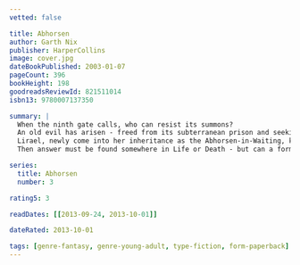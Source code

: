```yaml
---
vetted: false

title: Abhorsen
author: Garth Nix
publisher: HarperCollins
image: cover.jpg
dateBookPublished: 2003-01-07
pageCount: 396
bookHeight: 198
goodreadsReviewId: 821511014
isbn13: 9780007137350

summary: |
  When the ninth gate calls, who can resist its summons?
  An old evil has arisen - freed from its subterranean prison and seeking to escape the binding silver hemispheres which prevent it from finally unleashing its terrible powers.
  Lirael, newly come into her inheritance as the Abhorsen-in-Waiting, knows that the fate of the world is in her hands. With only a vision from the Clayr to guide her, and the uncertain help of her companions — Sam, the Disreputable Dog, and Mogget — Lirael sets out on her perilous mission. 
  Then answer must be found somewhere in Life or Death - but can a former Second Assistant Librarian possibly discover the means to defeat the Destroyer…before it is too late?

series:
  title: Abhorsen
  number: 3

rating5: 3

readDates: [[2013-09-24, 2013-10-01]]

dateRated: 2013-10-01

tags: [genre-fantasy, genre-young-adult, type-fiction, form-paperback]
---
```

